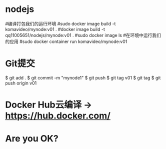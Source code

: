 # nodejs
#编译打包我们的运行环境
#sudo docker image build -t komavideo/mynode:v01 .
#docker image build -t  qq11005651/nodejs/mynode:v01 .
#sudo docker image ls
#在环境中运行我们的应用
#sudo docker container run komavideo/mynode:v01

# Git提交
$ git add .
$ git commit -m "mynode1"
$ git push
$ git tag v01
$ git tag
$ git push origin v01

# Docker Hub云编译 -> https://hub.docker.com/
# Are you OK?
